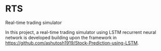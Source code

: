 # RTS
Real-time trading simulator

In this project, a real-time trading simulator using LSTM recurrent neural network is developed building upon the framework in https://github.com/ashutosh1919/Stock-Prediction-using-LSTM.
